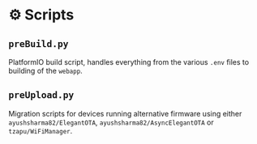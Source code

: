 # ⚙️ Scripts

## `preBuild.py`

PlatformIO build script, handles everything from the various `.env` files to building of the `webapp`.

## `preUpload.py`

Migration scripts for devices running alternative firmware using either `ayushsharma82/ElegantOTA`, `ayushsharma82/AsyncElegantOTA` or `tzapu/WiFiManager`.
